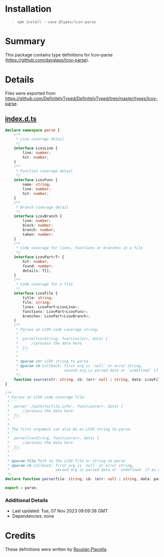 # Installation
> `npm install --save @types/lcov-parse`

# Summary
This package contains type definitions for lcov-parse (https://github.com/davglass/lcov-parse).

# Details
Files were exported from https://github.com/DefinitelyTyped/DefinitelyTyped/tree/master/types/lcov-parse.
## [index.d.ts](https://github.com/DefinitelyTyped/DefinitelyTyped/tree/master/types/lcov-parse/index.d.ts)
````ts
declare namespace parse {
    /**
     * Line coverage detail
     */
    interface LcovLine {
        line: number;
        hit: number;
    }
    /**
     * Function coverage detail
     */
    interface LcovFunc {
        name: string;
        line: number;
        hit: number;
    }
    /**
     * Branch coverage detail
     */
    interface LcovBranch {
        line: number;
        block: number;
        branch: number;
        taken: number;
    }
    /**
     * Code coverage for lines, functions or branches in a file
     */
    interface LcovPart<T> {
        hit: number;
        found: number;
        details: T[];
    }
    /**
     * Code coverage for a file
     */
    interface LcovFile {
        title: string;
        file: string;
        lines: LcovPart<LcovLine>;
        functions: LcovPart<LcovFunc>;
        branches: LcovPart<LcovBranch>;
    }
    /**
     * Parses an LCOV code coverage string:
     * ```
     *  parse(lcovString, function(err, data) {
     *      //process the data here
     *  });
     * ```
     *
     * @param str LCOV string to parse
     * @param cb Callback: first arg is `null` or error string,
     *                     second arg is parsed data or `undefined` if an error occurred
     */
    function source(str: string, cb: (err: null | string, data: LcovFile[] | undefined) => void): void;
}

/**
 * Parses an LCOV code coverage file:
 * ```
 *  parse('./path/to/file.info', function(err, data) {
 *      //process the data here
 *  });
 * ```
 *
 * The first argument can also be an LCOV string to parse:
 * ```
 *  parse(lcovString, function(err, data) {
 *      //process the data here
 *  });
 * ```
 *
 * @param file Path to the LCOV file or string to parse
 * @param cb Callback: first arg is `null` or error string,
 *                     second arg is parsed data or `undefined` if an error occurred
 */
declare function parse(file: string, cb: (err: null | string, data: parse.LcovFile[] | undefined) => void): void;

export = parse;

````

### Additional Details
 * Last updated: Tue, 07 Nov 2023 09:09:38 GMT
 * Dependencies: none

# Credits
These definitions were written by [Rouslan Placella](https://github.com/roccivic).
